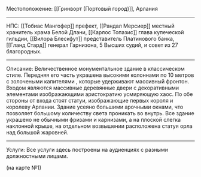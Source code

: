 Местоположение: [[Гринворт (Портовый город)]], Арлания
_______
НПС: [[Тобиас Мангофер]] префект, [[Рандал Мерсиер]] местный хранитель храма Белой Длани, [[Карлос Топазис]] глава купеческой гильдии, [[Вилора Блескфут]] представитель Платинового банка, [[Гланд Стард]] генерал Гарнизона, 5 Высших судий, и совет из 27 благородных.
______
Описание: Величественное монументальное здание в классическом стиле. Передняя его часть украшена высокими колоннами по 10 метров с золочеными капителями , которые удерживают массивный фронтон. Входом являются массивные деревянные двери с декоративными элементами изображающими аристократию усмиряющую хаос. По обе стороны от входа стоят статуи, изображающие первых короля и королеву Арлании. Здание усеяно большими арочными окнами, что позволяет большому количеству света проникать во внутрь. Все здание украшено не обычными фризами и карнизами, а на плоской слегка наклонной крыше, на отдельном возвышении расположена статуя орла над большой жаровней.
______
Услуги: Все услуги здесь построены на аудиенциях с разными должностными лицами. 

(на карте №1)